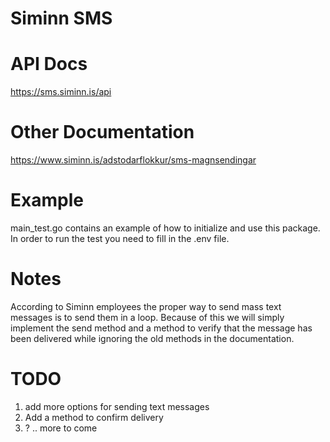 # Siminn SMS

# API Docs
https://sms.siminn.is/api

# Other Documentation
https://www.siminn.is/adstodarflokkur/sms-magnsendingar

# Example
main_test.go contains an example of how to initialize and use this package. In order to run the test you need to fill in the .env file.

# Notes
According to Siminn employees the proper way to send mass text messages is to send them in a loop. Because of this we will simply implement the send method and a method to verify that the message has been delivered while ignoring the old methods in the documentation.

# TODO
1. add more options for sending text messages
2. Add a method to confirm delivery
3. ? .. more to come